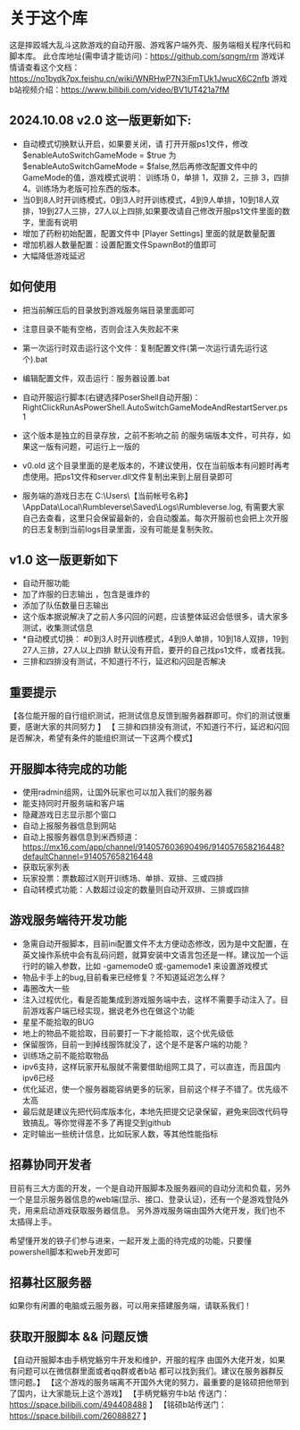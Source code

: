 # 关于这个库

这是摔跤城大乱斗这款游戏的自动开服、游戏客户端外壳、服务端相关程序代码和脚本库。
此仓库地址(需申请才能访问)：https://github.com/sqngm/rm
游戏详情请查看这个文档：https://no1bydk7px.feishu.cn/wiki/WNRHwP7N3iFmTUk1JwucX6C2nfb
游戏b站视频介绍：https://www.bilibili.com/video/BV1UT421a7fM


## 2024.10.08  v2.0 这一版更新如下:

- 自动模式切换默认开启，如果要关闭，请 打开开服ps1文件，修改 $enableAutoSwitchGameMode = $true 为 $enableAutoSwitchGameMode = $false,然后再修改配置文件中的GameMode的值，游戏模式说明： 训练场 0，单排  1，双排 2，三排 3，四排 4。训练场为老版可捡东西的版本。
- 当0到8人时开训练模式，0到3人时开训练模式，4到9人单排，10到18人双排，19到27人三排，27人以上四排,如果要改请自己修改开服ps1文件里面的数字，里面有说明
- 增加了药粉初始配置，配置文件中 [Player Settings] 里面的就是数量配置
- 增加机器人数量配置：设置配置文件SpawnBot的值即可
- 大幅降低游戏延迟

## 如何使用

- 把当前解压后的目录放到游戏服务端目录里面即可
- 注意目录不能有空格，否则会注入失败起不来

- 第一次运行时双击运行这个文件：复制配置文件(第一次运行请先运行这个).bat
- 编辑配置文件，双击运行：服务器设置.bat
- 自动开服运行脚本(右键选择PoserShell自动开服)：RightClickRunAsPowerShell.AutoSwitchGameModeAndRestartServer.ps1

- 这个版本是独立的目录存放，之前不影响之前 的服务端版本文件，可共存，如果这一版有问题，可运行上一版的
- v0.old 这个目录里面的是老版本的，不建议使用，仅在当前版本有问题时再考虑使用。把ps1文件和server.dll文件复制出来到上层目录即可
- 服务端的游戏日志在 C:\Users\【当前帐号名称】\AppData\Local\Rumbleverse\Saved\Logs\Rumbleverse.log, 有需要大家自己去查看，这里只会保留最新的，会自动腹盖。每次开服前也会把上次开服的日志复制到当前logs目录里面，没有可能是复制失败。




## v1.0 这一版更新如下 

- 自动开服功能
- 加了炸服的日志输出 ，包含是谁炸的
- 添加了队伍数量日志输出
- 这个版本据说解决了之前人多闪回的问题，应该整体延迟会低很多，请大家多测试，收集测试信息
- *自动模式切换： #0到3人时开训练模式，4到9人单排，10到18人双排，19到27人三排，27人以上四排 默认没有开启，要开的自己找ps1文件，或者找我。
- 三排和四排没有测试，不知道行不行，延迟和闪回是否解决




## 重要提示

【各位能开服的自行组织测试，把测试信息反馈到服务器群即可。你们的测试很重要，感谢大家的共同努力 】
【 三排和四排没有测试，不知道行不行，延迟和闪回是否解决，希望有条件的能组织测试一下这两个模式】

## 开服脚本待完成的功能

- 使用radmin组网，让国外玩家也可以加入我们的服务器
- 能支持同时开服务端和客户端
- 隐藏游戏日志显示那个窗口
- 自动上报服务器信息到网站
- 自动上报服务器信息到米西频道：https://mx16.com/app/channel/914057603690496/914057658216448?defaultChannel=914057658216448
- 获取玩家列表
- 玩家投票：票数超过X则开训练场、单排、双排、三或四排
- 自动转模式功能：人数超过设定的数量则自动开双排、三排或四排

## 游戏服务端待开发功能

- 急需自动开服脚本，目前ini配置文件不太方便动态修改，因为是中文配置，在英文操作系统中会有乱码问题，就算安装中文语言包还是一样。建议加一个运行时的输入参数，比如 -gamemode0 或-gamemode1 来设置游戏模式
- 物品卡手上的bug,目前看来已经修复？不知道延迟怎么样？
- 毒圈改大一些
- 注入过程优化，看是否能集成到游戏服务端中去，这样不需要手动注入了。目前游戏客户端已经实现，据说老外也在做这个功能
- 星星不能拾取的BUG
- 地上的物品不能拾取，目前要打一下才能拾取，这个优先级低
- 保留服饰，目前一到掉线服饰就没了，这个是不是客户端的功能？
- 训练场之前不能拾取物品
- ipv6支持，这样玩家开私服就不需要借助组网工具了，可以直连，而且国内ipv6已经
- 优化延迟，使一个服务器能容纳更多的玩家，目前这个样子不错了。优先级不太高
- 最后就是建议先把代码库版本化，本地先把提交记录保留，避免来回改代码导致搞乱。等你觉得差不多了再提交到github
- 定时输出一些统计信息，比如玩家人数，等其他性能指标


## 招募协同开发者

目前有三大方面的开发，一个是自动开服脚本及服务器间的自动分流和负载，另外 一个是显示服务器信息的web端(显示、接口、登录认证)，还有一个是游戏登陆外壳，用来启动游戏获取服务器信息。
另外游戏服务端由国外大佬开发，我们也不太插得上手。

希望懂开发的铁子们参与进来，一起开发上面的待完成的功能，只要懂powershell脚本和web开发即可

## 招募社区服务器

如果你有闲置的电脑或云服务器，可以用来搭建服务端，请联系我们！


## 获取开服脚本 && 问题反馈
【自动开服脚本由手柄党觞穷牛开发和维护，开服的程序 由国外大佬开发，如果有问题可以在微信群里面或者qq群或者b站 都可以找到我们。建议在服务器群反馈问题。】
【这个游戏的服务端离不开国外大佬的努力，最重要的是铭硕把他带到了国内，让大家能玩上这个游戏】
【手柄党觞穷牛b站 传送门：https://space.bilibili.com/494408488  】
【铭硕b站传送门：https://space.bilibili.com/26088827  】